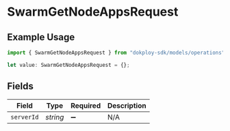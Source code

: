 # SwarmGetNodeAppsRequest

## Example Usage

```typescript
import { SwarmGetNodeAppsRequest } from "dokploy-sdk/models/operations";

let value: SwarmGetNodeAppsRequest = {};
```

## Fields

| Field              | Type               | Required           | Description        |
| ------------------ | ------------------ | ------------------ | ------------------ |
| `serverId`         | *string*           | :heavy_minus_sign: | N/A                |
